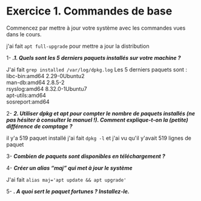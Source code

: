# Exercice 1. Commandes de base

Commencez par mettre à jour votre système avec les commandes vues dans le cours.

j'ai fait `apt full-upgrade` pour mettre a jour la distribution 

1- <b>_.1. Quels sont les 5 derniers paquets installés sur votre machine ?_</b>

J'ai fait `grep installed /var/log/dpkg.log`
Les 5 derniers paquets sont :  libc-bin:amd64 2.29-0Ubuntu2 <br>
man-db:amd64 2.8.5-2 <br> 
rsyslog:amd64 8.32.0-1Ubuntu7 <br> 
apt-utils:amd64 <br> 
sosreport:amd64 <br> 


2- <b>_2. Utiliser dpkg et apt pour compter le nombre de paquets installés (ne pas hésiter à consulter le manuel !).
Comment explique-t-on la (petite) différence de comptage ?_</b>

il y'a 519 paquet installé 
j'ai fait `dpkg -l` et j'ai vu qu'il y'avait 519 lignes de paquet

3- <b>_Combien de paquets sont disponibles en téléchargement ?_</b>



4- <b>_Créer un alias “maj” qui met à jour le système_</b>

J'ai fait ```alias maj='apt update && apt upgrade'```  

5- <b>_. A quoi sert le paquet fortunes ? Installez-le._</b>
